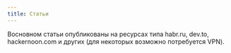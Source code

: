 ```yaml
---
title: Статьи
---
```


Восновном статьи опубликованы на ресурсах типа habr.ru, dev.to, hackernoon.com и других (для некоторых возможно потребуется VPN).
